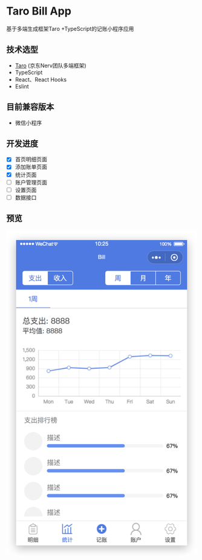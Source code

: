 # Taro Bill App

基于多端生成框架Taro +TypeScript的记账小程序应用

## 技术选型

- [Taro](https://github.com/NervJS/taro) (京东Nerv团队多端框架)
- TypeScript
- React、React Hooks
- Eslint



## 目前兼容版本

- 微信小程序



## 开发进度

- [x] 首页明细页面
- [x] 添加账单页面
- [x] 统计页面
- [ ] 账户管理页面
- [ ] 设置页面
- [ ] 数据接口

## 预览
![image](https://raw.githubusercontent.com/drinkeewu/taro-bill-app/master/md-img/screenshot.png)
